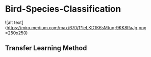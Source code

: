 # Bird-Species-Classification

![alt text](https://miro.medium.com/max/670/1*leLKD1K6sMtuqr9KK8RaJg.png =250x250)
## Transfer Learning Method
